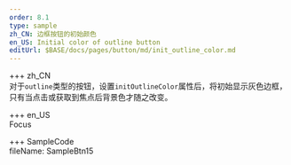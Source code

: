 ```yaml
---   
order: 8.1  
type: sample  
zh_CN: 边框按钮的初始颜色
en_US: Initial color of outline button
editUrl: $BASE/docs/pages/button/md/init_outline_color.md
---      
```


+++ zh_CN   
对于<Code>outline</Code>类型的按钮，设置<Code>initOutlineColor</Code>属性后，将初始显示灰色边框，只有当点击或获取到焦点后背景色才随之改变。

+++ en_US   
Focus

+++ SampleCode  
fileName: SampleBtn15
